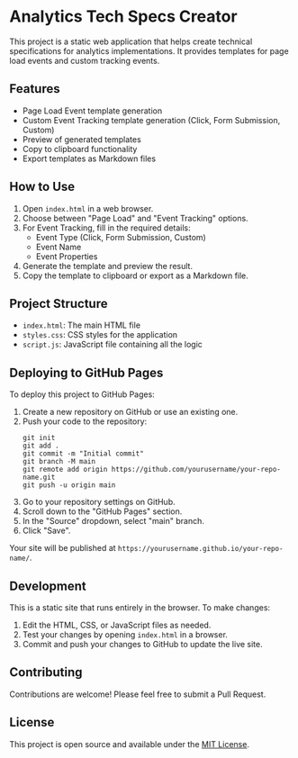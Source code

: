 # Analytics Tech Specs Creator

This project is a static web application that helps create technical specifications for analytics implementations. It provides templates for page load events and custom tracking events.

## Features

- Page Load Event template generation
- Custom Event Tracking template generation (Click, Form Submission, Custom)
- Preview of generated templates
- Copy to clipboard functionality
- Export templates as Markdown files

## How to Use

1. Open `index.html` in a web browser.
2. Choose between "Page Load" and "Event Tracking" options.
3. For Event Tracking, fill in the required details:
   - Event Type (Click, Form Submission, Custom)
   - Event Name
   - Event Properties
4. Generate the template and preview the result.
5. Copy the template to clipboard or export as a Markdown file.

## Project Structure

- `index.html`: The main HTML file
- `styles.css`: CSS styles for the application
- `script.js`: JavaScript file containing all the logic

## Deploying to GitHub Pages

To deploy this project to GitHub Pages:

1. Create a new repository on GitHub or use an existing one.
2. Push your code to the repository:
   ```
   git init
   git add .
   git commit -m "Initial commit"
   git branch -M main
   git remote add origin https://github.com/yourusername/your-repo-name.git
   git push -u origin main
   ```
3. Go to your repository settings on GitHub.
4. Scroll down to the "GitHub Pages" section.
5. In the "Source" dropdown, select "main" branch.
6. Click "Save".

Your site will be published at `https://yourusername.github.io/your-repo-name/`.

## Development

This is a static site that runs entirely in the browser. To make changes:

1. Edit the HTML, CSS, or JavaScript files as needed.
2. Test your changes by opening `index.html` in a browser.
3. Commit and push your changes to GitHub to update the live site.

## Contributing

Contributions are welcome! Please feel free to submit a Pull Request.

## License

This project is open source and available under the [MIT License](LICENSE).
